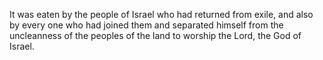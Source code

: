 It was eaten by the people of Israel who had returned from exile, and also by every one who had joined them and separated himself from the uncleanness of the peoples of the land to worship the Lord, the God of Israel.
